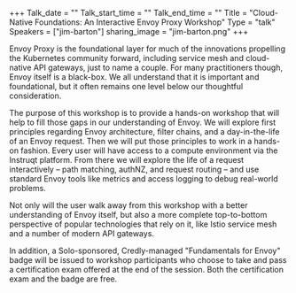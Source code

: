 +++
Talk_date = ""
Talk_start_time = ""
Talk_end_time = ""
Title = "Cloud-Native Foundations: An Interactive Envoy Proxy Workshop"
Type = "talk"
Speakers = ["jim-barton"]
sharing_image = "jim-barton.png"
+++

Envoy Proxy is the foundational layer for much of the innovations propelling the Kubernetes community forward, including service mesh and cloud-native API gateways, just to name a couple. For many practitioners though, Envoy itself is a black-box. We all understand that it is important and foundational, but it often remains one level below our thoughtful consideration.

The purpose of this workshop is to provide a hands-on workshop that will help to fill those gaps in our understanding of Envoy. We will explore first principles regarding Envoy architecture, filter chains, and a day-in-the-life of an Envoy request. Then we will put those principles to work in a hands-on fashion. Every user will have access to a compute environment via the Instruqt platform. From there we will explore the life of a request interactively – path matching, authNZ, and request routing – and use standard Envoy tools like metrics and access logging to debug real-world problems.

Not only will the user walk away from this workshop with a better understanding of Envoy itself, but also a more complete top-to-bottom perspective of popular technologies that rely on it, like Istio service mesh and a number of modern API gateways.

In addition, a Solo-sponsored, Credly-managed "Fundamentals for Envoy" badge will be issued to workshop participants who choose to take and pass a certification exam offered at the end of the session. Both the certification exam and the badge are free.

